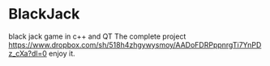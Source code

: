 BlackJack
=========

black jack game in c++ and QT
The complete project https://www.dropbox.com/sh/518h4zhgywysmoy/AADoFDRPppnrgTi7YnPDz_cXa?dl=0 
enjoy it.
